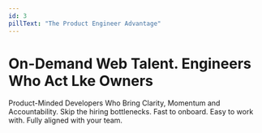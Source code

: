 ```yaml
---
id: 3
pillText: "The Product Engineer Advantage"
---
```


<h1
  class="text-[18px] leading-[22px] min-[390px]:text-[24px] min-[390px]:leading-[28px] sm:text-[32px] sm:leading-[36px] md:text-[54px] md:leading-[59.4px] font-medium tracking-tight"
>
  <span class="fadeInUp block" style="animation-delay: 100ms;">
   On-Demand Web Talent.
  </span>  
  <span
    class="fadeInUp block"
    style="animation-delay: 500ms;animation-fill-mode: backwards;"
  >
 Engineers Who Act Lke Owners
  </span>
</h1>
<p
  class="font-normal text-sm leading-5 min-[390px]:text-base min-[390px]:leading-6 sm:text-lg sm:leading-7 md:text-[22px] md:leading-8 tracking-normal"
>
  <span
    class="fadeInUp"
    style="animation-delay: 900ms;animation-fill-mode: backwards;"
  >
  Product-Minded Developers Who Bring Clarity, Momentum and Accountability. Skip the hiring bottlenecks.
  <span class="text-[#4E5BC8] mt-7 inline-block">Fast to onboard. Easy to work with. Fully aligned with your team.</span>
  </span>
</p>
